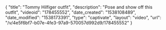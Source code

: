 {
    "title": "Tommy Hilfiger outfit",
    "description": "Pose and show off this outfit",
    "videoid": "178455552",
    "date_created": "1538108489",
    "date_modified": "1538173391",
    "type": "captivate",
    "layout": "video",
    "url": "\/v\/4e5f6bf7-b07e-4fe3-97a9-570057d992d9\/178455552"
}